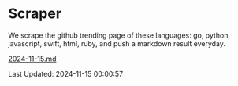 # Scraper

We scrape the github trending page of these languages: go, python, javascript, swift, html, ruby, and push a markdown result everyday.

[2024-11-15.md](https://github.com/henson/Scraper/blob/master/2024-11-15.md)

Last Updated: 2024-11-15 00:00:57
